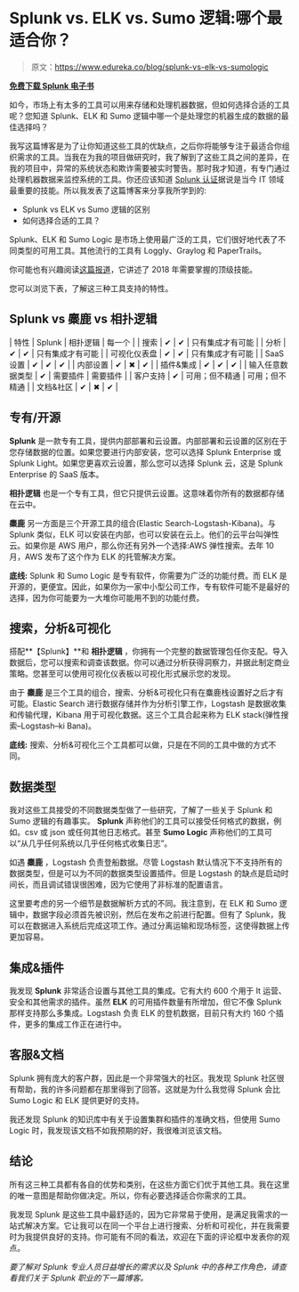 # Splunk vs. ELK vs. Sumo 逻辑:哪个最适合你？

> 原文：<https://www.edureka.co/blog/splunk-vs-elk-vs-sumologic>

**[免费下载 Splunk 电子书](http://resources.edureka.co/splunk-ebook/)**

如今，市场上有太多的工具可以用来存储和处理机器数据，但如何选择合适的工具呢？您知道 Splunk、ELK 和 Sumo 逻辑中哪一个是处理您的机器生成的数据的最佳选择吗？

我写这篇博客是为了让你知道这些工具的优缺点，之后你将能够专注于最适合你组织需求的工具。当我在为我的项目做研究时，我了解到了这些工具之间的差异，在我的项目中，异常的系统状态和欺诈需要被实时警告。那时我才知道，有专门通过处理机器数据来监控系统的工具。你还应该知道 [Splunk 认证](https://www.edureka.co/splunk-certification-training)据说是当今 IT 领域最重要的技能。所以我发表了这篇博客来分享我所学到的:

*   Splunk vs ELK vs Sumo 逻辑的区别
*   如何选择合适的工具？

Splunk、ELK 和 Sumo Logic 是市场上使用最广泛的工具，它们很好地代表了不同类型的可用工具。其他流行的工具有 Loggly、Graylog 和 PaperTrails。

你可能也有兴趣阅读[这篇报道](https://www.edureka.co/skill-report)，它讲述了 2018 年需要掌握的顶级技能。

您可以浏览下表，了解这三种工具支持的特性。

## **Splunk vs 麋鹿 vs 相扑逻辑**

| 特性 | Splunk | 相扑逻辑 | 每一个 |
| 搜索 | ✔ | ✔ | 只有集成才有可能 |
| 分析 | ✔ | ✔ | 只有集成才有可能 |
| 可视化仪表盘 | ✔ | ✔ | 只有集成才有可能 |
| SaaS 设置 | ✔ | ✔ | ✔ |
| 内部设置 | ✔ | ✖ | ✔ |
| 插件&集成 | ✔ | ✔ | ✔ |
| 输入任意数据类型 | ✔ | 需要插件 | 需要插件 |
| 客户支持 | ✔ | 可用；但不精通 | 可用；但不精通 |
| 文档&社区 | ✔ | ✖ | ✔ |

## **专有/开源**

**Splunk** 是一款专有工具，提供内部部署和云设置。内部部署和云设置的区别在于您存储数据的位置。如果您要进行内部安装，您可以选择 Splunk Enterprise 或 Splunk Light。如果您更喜欢云设置，那么您可以选择 Splunk 云，这是 Splunk Enterprise 的 SaaS 版本。

**相扑逻辑** 也是一个专有工具，但它只提供云设置。这意味着你所有的数据都存储在云中。

**麋鹿** 另一方面是三个开源工具的组合(Elastic Search-Logstash-Kibana)。与 Splunk 类似，ELK 可以安装在内部，也可以安装在云上。他们的云平台叫弹性云。如果你是 AWS 用户，那么你还有另外一个选择:AWS 弹性搜索。去年 10 月，AWS 发布了这个作为 ELK 的托管解决方案。

**底线:** Splunk 和 Sumo Logic 是专有软件，你需要为广泛的功能付费。而 ELK 是开源的，更便宜。因此，如果你为一家中小型公司工作，专有软件可能不是最好的选择，因为你可能要为一大堆你可能用不到的功能付费。

## **搜索，分析&可视化**

搭配**【Splunk】**和 **相扑逻辑** ，你拥有一个完整的数据管理包任你支配。导入数据后，您可以搜索和调查该数据。你可以通过分析获得洞察力，并据此制定商业策略。您甚至可以使用可视化仪表板以可视化形式展示您的发现。

由于 **麋鹿** 是三个工具的组合，搜索、分析&可视化只有在麋鹿栈设置好之后才有可能。Elastic Search 进行数据存储并作为分析引擎工作，Logstash 是数据收集和传输代理，Kibana 用于可视化数据。这三个工具合起来称为 ELK stack(弹性搜索–Logstash–ki Bana)。

**底线:** 搜索、分析&可视化三个工具都可以做，只是在不同的工具中做的方式不同。

## **数据类型**

我对这些工具接受的不同数据类型做了一些研究，了解了一些关于 Splunk 和 Sumo 逻辑的有趣事实。 **Splunk** 声称他们的工具可以接受任何格式的数据，例如。csv 或 json 或任何其他日志格式。甚至 **Sumo Logic** 声称他们的工具可以“从几乎任何系统以几乎任何格式收集日志”。

如遇 **麋鹿** ，Logstash 负责登船数据。尽管 Logstash 默认情况下不支持所有的数据类型，但是可以为不同的数据类型设置插件。但是 Logstash 的缺点是启动时间长，而且调试错误很困难，因为它使用了非标准的配置语言。

这里要考虑的另一个细节是数据解析方式的不同。我注意到，在 ELK 和 Sumo 逻辑中，数据字段必须首先被识别，然后在发布之前进行配置。但有了 Splunk，我可以在数据进入系统后完成这项工作。通过分离运输和现场标签，这使得数据上传更加容易。

## **集成&插件**

我发现 **Splunk** 非常适合设置与其他工具的集成。它有大约 600 个用于 It 运营、安全和其他需求的插件。虽然 **ELK** 的可用插件数量有所增加，但它不像 Splunk 那样支持那么多集成。Logstash 负责 ELK 的登机数据，目前只有大约 160 个插件，更多的集成工作正在进行中。

## **客服&文档**

Splunk 拥有庞大的客户群，因此是一个非常强大的社区。我发现 Splunk 社区很有帮助，我的许多问题都在那里得到了回答。这就是为什么我觉得 Splunk 会比 Sumo Logic 和 ELK 提供更好的支持。

我还发现 Splunk 的知识库中有关于设置集群和插件的准确文档，但使用 Sumo Logic 时，我发现该文档不如我预期的好，我很难浏览该文档。

## **结论**

所有这三种工具都有各自的优势和类别，在这些方面它们优于其他工具。我在这里的唯一意图是帮助你做决定。所以，你有必要选择适合你需求的工具。

我发现 Splunk 是这些工具中最舒适的，因为它非常易于使用，是满足我需求的一站式解决方案。它让我可以在同一个平台上进行搜索、分析和可视化，并在我需要时为我提供良好的支持。你可能有不同的看法，欢迎在下面的评论框中发表你的观点。

*要了解对 Splunk 专业人员日益增长的需求以及 Splunk 中的各种工作角色，请查看我们关于 Splunk 职业的下一篇博客。*